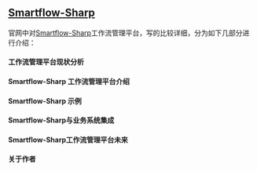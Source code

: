 ﻿## [Smartflow-Sharp](https://www.smartflow-sharp.com)
官网中对[Smartflow-Sharp](https://www.smartflow-sharp.com)工作流管理平台，写的比较详细，分为如下几部分进行介绍：
#### 工作流管理平台现状分析
#### Smartflow-Sharp 工作流管理平台介绍
#### Smartflow-Sharp 示例
#### Smartflow-Sharp与业务系统集成
#### Smartflow-Sharp工作流管理平台未来
#### 关于作者